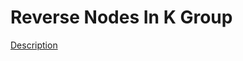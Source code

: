 Reverse Nodes In K Group
=====  
[Description](https://leetcode.com/problems/reverse-nodes-in-k-group/)
